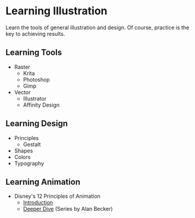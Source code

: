 # Learning Illustration

Learn the tools of general illustration and design. Of course, practice is the key to achieving results.

## Learning Tools
- Raster
  - Krita
  - Photoshop
  - Gimp
- Vector
  - Illustrator
  - Affinity Design

## Learning Design
  - Principles
    - Gestalt
  - Shapes
  - Colors
  - Typography
  
## Learning Animation
  - Disney's 12 Principles of Animation
    - [Introduction](https://vimeo.com/93206523)
    - [Deeper Dive](https://www.youtube.com/watch?v=uDqjIdI4bF4) (Series by Alan Becker)
    
<!-- ## Photo Manipulation -->
